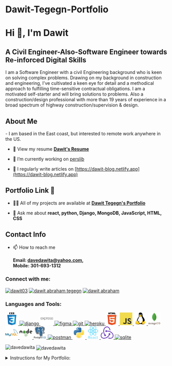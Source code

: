 # Dawit-Tegegn-Portfolio
<h1>Hi 👋, I'm Dawit</h1>

<h2>A Civil Engineer-Also-Software Engineer towards Re-inforced Digital Skills</h2>
I am a Software Engineer with a civil Engineering background who is keen on solving complex problems. Drawing on my background in construction and engineering, I've cultivated a keen eye for detail and a methodical approach to fulfilling time-sensitive contractual obligations. I am a motivated self-starter and will bring solutions to problems. Also a construction/design professional with  more than 19 years of experience in a broad spectrum of highway construction/supervision & design.


<h2>About Me</h2>
 - I am based in the East coast, but interested to remote work anywhere in the US. <br>
 
 - 📄 View my resume <b> <a href="https://drive.google.com/file/d/1qLLEWoptKaO6CHogXP0c_LZwOp4vYK6A/view?usp=drive_link">Dawit's Resume</a> <br> </b>
 
 - 🔭 I’m currently working on [perslib](https://perslib-dawitu.netlify.app) <br>

 - 📝 I regularly write articles on [https://dawit-blog.netlify.app](https://dawit-blog.netlify.app)


<h2>Portfolio Link 🔗</h2>

- 👨‍💻 All of my projects are available at <b><a href="https://dawit-tegegn-portfolio.netlify.app"> Dawit Tegegn's Portfolio </a> </b>

- 💬 Ask me about **react, python, Django, MongoDB, JavaScript, HTML, CSS**
<h2>Contact Info</h2>

- 📫 How to reach me <br><br>
   **Email: davedawita@yahoo.com, <br>
     Mobile: 301-693-1312**

<h3 align="left">Connect with me:</h3>
<p align="left">
<a href="https://codepen.io/dawit03" target="blank"><img align="center" src="https://raw.githubusercontent.com/rahuldkjain/github-profile-readme-generator/master/src/images/icons/Social/codepen.svg" alt="dawit03" height="30" width="40" /></a>
<a href="https://linkedin.com/in/dawit abraham tegegn" target="blank"><img align="center" src="https://raw.githubusercontent.com/rahuldkjain/github-profile-readme-generator/master/src/images/icons/Social/linked-in-alt.svg" alt="dawit abraham tegegn" height="30" width="40" /></a>
<a href="https://fb.com/dawit abraham" target="blank"><img align="center" src="https://raw.githubusercontent.com/rahuldkjain/github-profile-readme-generator/master/src/images/icons/Social/facebook.svg" alt="dawit abraham" height="30" width="40" /></a>
</p>

<h3 align="left">Languages and Tools:</h3>
<p align="left"> <a href="https://www.w3schools.com/css/" target="_blank" rel="noreferrer"> <img src="https://raw.githubusercontent.com/devicons/devicon/master/icons/css3/css3-original-wordmark.svg" alt="css3" width="40" height="40"/> </a> <a href="https://www.djangoproject.com/" target="_blank" rel="noreferrer"> <img src="https://cdn.worldvectorlogo.com/logos/django.svg" alt="django" width="40" height="40"/> </a> <a href="https://expressjs.com" target="_blank" rel="noreferrer"> <img src="https://raw.githubusercontent.com/devicons/devicon/master/icons/express/express-original-wordmark.svg" alt="express" width="40" height="40"/> </a> <a href="https://www.figma.com/" target="_blank" rel="noreferrer"> <img src="https://www.vectorlogo.zone/logos/figma/figma-icon.svg" alt="figma" width="40" height="40"/> </a> <a href="https://git-scm.com/" target="_blank" rel="noreferrer"> <img src="https://www.vectorlogo.zone/logos/git-scm/git-scm-icon.svg" alt="git" width="40" height="40"/> </a> <a href="https://heroku.com" target="_blank" rel="noreferrer"> <img src="https://www.vectorlogo.zone/logos/heroku/heroku-icon.svg" alt="heroku" width="40" height="40"/> </a> <a href="https://www.w3.org/html/" target="_blank" rel="noreferrer"> <img src="https://raw.githubusercontent.com/devicons/devicon/master/icons/html5/html5-original-wordmark.svg" alt="html5" width="40" height="40"/> </a> <a href="https://developer.mozilla.org/en-US/docs/Web/JavaScript" target="_blank" rel="noreferrer"> <img src="https://raw.githubusercontent.com/devicons/devicon/master/icons/javascript/javascript-original.svg" alt="javascript" width="40" height="40"/> </a> <a href="https://www.linux.org/" target="_blank" rel="noreferrer"> <img src="https://raw.githubusercontent.com/devicons/devicon/master/icons/linux/linux-original.svg" alt="linux" width="40" height="40"/> </a> <a href="https://www.mongodb.com/" target="_blank" rel="noreferrer"> <img src="https://raw.githubusercontent.com/devicons/devicon/master/icons/mongodb/mongodb-original-wordmark.svg" alt="mongodb" width="40" height="40"/> </a> <a href="https://www.mysql.com/" target="_blank" rel="noreferrer"> <img src="https://raw.githubusercontent.com/devicons/devicon/master/icons/mysql/mysql-original-wordmark.svg" alt="mysql" width="40" height="40"/> </a> <a href="https://nodejs.org" target="_blank" rel="noreferrer"> <img src="https://raw.githubusercontent.com/devicons/devicon/master/icons/nodejs/nodejs-original-wordmark.svg" alt="nodejs" width="40" height="40"/> </a> <a href="https://www.postgresql.org" target="_blank" rel="noreferrer"> <img src="https://raw.githubusercontent.com/devicons/devicon/master/icons/postgresql/postgresql-original-wordmark.svg" alt="postgresql" width="40" height="40"/> </a> <a href="https://postman.com" target="_blank" rel="noreferrer"> <img src="https://www.vectorlogo.zone/logos/getpostman/getpostman-icon.svg" alt="postman" width="40" height="40"/> </a> <a href="https://www.python.org" target="_blank" rel="noreferrer"> <img src="https://raw.githubusercontent.com/devicons/devicon/master/icons/python/python-original.svg" alt="python" width="40" height="40"/> </a> <a href="https://reactjs.org/" target="_blank" rel="noreferrer"> <img src="https://raw.githubusercontent.com/devicons/devicon/master/icons/react/react-original-wordmark.svg" alt="react" width="40" height="40"/> </a> <a href="https://redux.js.org" target="_blank" rel="noreferrer"> <img src="https://raw.githubusercontent.com/devicons/devicon/master/icons/redux/redux-original.svg" alt="redux" width="40" height="40"/> </a> <a href="https://www.sqlite.org/" target="_blank" rel="noreferrer"> <img src="https://www.vectorlogo.zone/logos/sqlite/sqlite-icon.svg" alt="sqlite" width="40" height="40"/> </a> </p>

<p><img align="left" src="https://github-readme-stats.vercel.app/api/top-langs?username=davedawita&show_icons=true&locale=en&layout=compact" alt="davedawita" /></p>

<p>&nbsp;<img align="center" src="https://github-readme-stats.vercel.app/api?username=davedawita&show_icons=true&locale=en" alt="davedawita" /></p>
<details> 
<summary>Instructions for My Portfolio:</summary>
👉 In order to navigate to my portfolio page, click on the Welcome page image above. 
 <br>
👉 To see my projects, click on the "Projects" tab in the navigtaion bar and then click on each project to view. 
 <br>
👉 To access/download my resume, navigate to resume page and click the download button. 
</details>
